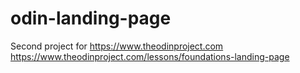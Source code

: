 # odin-landing-page

Second project for https://www.theodinproject.com
https://www.theodinproject.com/lessons/foundations-landing-page
